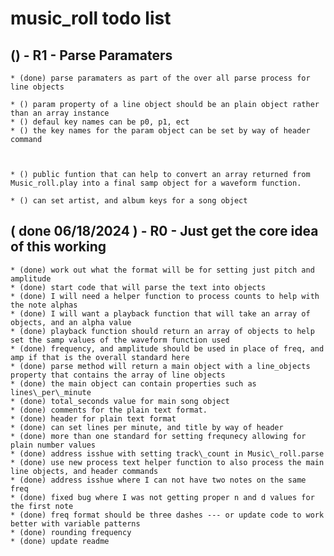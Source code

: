 # music_roll todo list

## () - R1 - Parse Paramaters
    * (done) parse paramaters as part of the over all parse process for line objects
    
    * () param property of a line object should be an plain object rather than an array instance
    * () defaul key names can be p0, p1, ect
    * () the key names for the param object can be set by way of header command
    
    
    
    * () public funtion that can help to convert an array returned from Music_roll.play into a final samp object for a waveform function.
    
    * () can set artist, and album keys for a song object

    
## ( done 06/18/2024 ) - R0 - Just get the core idea of this working
    * (done) work out what the format will be for setting just pitch and amplitude
    * (done) start code that will parse the text into objects
    * (done) I will need a helper function to process counts to help with the note alphas
    * (done) I will want a playback function that will take an array of objects, and an alpha value
    * (done) playback function should return an array of objects to help set the samp values of the waveform function used
    * (done) frequency, and amplitude should be used in place of freq, and amp if that is the overall standard here
    * (done) parse method will return a main object with a line_objects property that contains the array of line objects
    * (done) the main object can contain properties such as lines\_per\_minute
    * (done) total_seconds value for main song object
    * (done) comments for the plain text format.
    * (done) header for plain text format
    * (done) can set lines per minute, and title by way of header
    * (done) more than one standard for setting frequnecy allowing for plain number values
    * (done) address isshue with setting track\_count in Music\_roll.parse 
    * (done) use new process text helper function to also process the main line objects, and header commands
    * (done) address isshue where I can not have two notes on the same freq
    * (done) fixed bug where I was not getting proper n and d values for the first note
    * (done) freq format should be three dashes --- or update code to work better with variable patterns
    * (done) rounding frequency
    * (done) update readme
    

